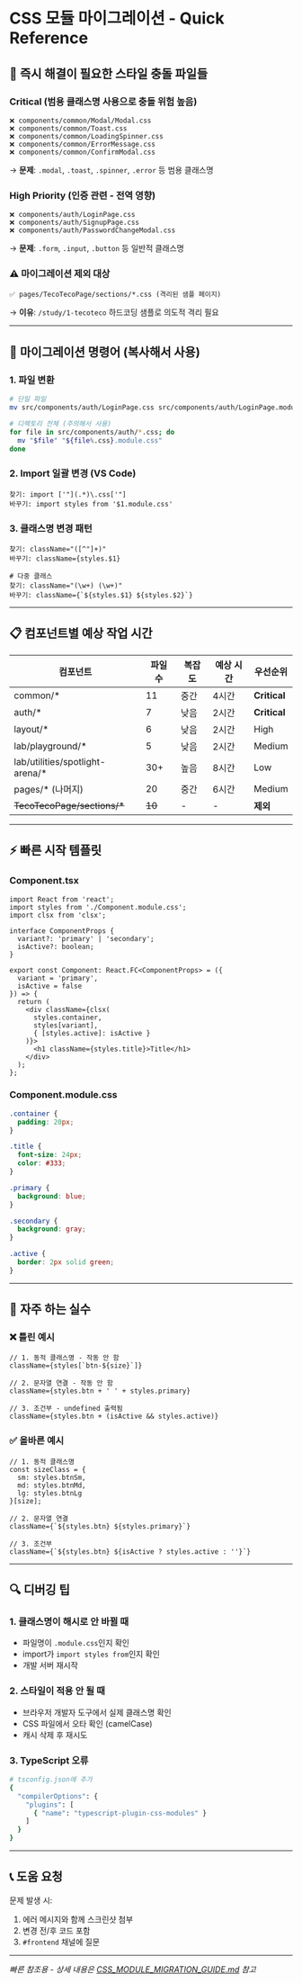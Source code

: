 # CSS 모듈 마이그레이션 - Quick Reference

## 🚨 즉시 해결이 필요한 스타일 충돌 파일들

### Critical (범용 클래스명 사용으로 충돌 위험 높음)
```
❌ components/common/Modal/Modal.css
❌ components/common/Toast.css
❌ components/common/LoadingSpinner.css
❌ components/common/ErrorMessage.css
❌ components/common/ConfirmModal.css
```
→ **문제**: `.modal`, `.toast`, `.spinner`, `.error` 등 범용 클래스명

### High Priority (인증 관련 - 전역 영향)
```
❌ components/auth/LoginPage.css
❌ components/auth/SignupPage.css
❌ components/auth/PasswordChangeModal.css
```
→ **문제**: `.form`, `.input`, `.button` 등 일반적 클래스명

### ⚠️ 마이그레이션 제외 대상
```
✅ pages/TecoTecoPage/sections/*.css (격리된 샘플 페이지)
```
→ **이유**: `/study/1-tecoteco` 하드코딩 샘플로 의도적 격리 필요

---

## 🔧 마이그레이션 명령어 (복사해서 사용)

### 1. 파일 변환
```bash
# 단일 파일
mv src/components/auth/LoginPage.css src/components/auth/LoginPage.module.css

# 디렉토리 전체 (주의해서 사용)
for file in src/components/auth/*.css; do 
  mv "$file" "${file%.css}.module.css"
done
```

### 2. Import 일괄 변경 (VS Code)
```
찾기: import ['"](.*)\.css['"]
바꾸기: import styles from '$1.module.css'
```

### 3. 클래스명 변경 패턴
```
찾기: className="([^"]+)"
바꾸기: className={styles.$1}

# 다중 클래스
찾기: className="(\w+) (\w+)"
바꾸기: className={`${styles.$1} ${styles.$2}`}
```

---

## 📋 컴포넌트별 예상 작업 시간

| 컴포넌트 | 파일 수 | 복잡도 | 예상 시간 | 우선순위 |
|----------|---------|--------|-----------|----------|
| common/* | 11 | 중간 | 4시간 | **Critical** |
| auth/* | 7 | 낮음 | 2시간 | **Critical** |
| layout/* | 6 | 낮음 | 2시간 | High |
| lab/playground/* | 5 | 낮음 | 2시간 | Medium |
| lab/utilities/spotlight-arena/* | 30+ | 높음 | 8시간 | Low |
| pages/* (나머지) | 20 | 중간 | 6시간 | Medium |
| ~~TecoTecoPage/sections/*~~ | ~~10~~ | - | - | **제외** |

---

## ⚡ 빠른 시작 템플릿

### Component.tsx
```tsx
import React from 'react';
import styles from './Component.module.css';
import clsx from 'clsx';

interface ComponentProps {
  variant?: 'primary' | 'secondary';
  isActive?: boolean;
}

export const Component: React.FC<ComponentProps> = ({ 
  variant = 'primary',
  isActive = false 
}) => {
  return (
    <div className={clsx(
      styles.container,
      styles[variant],
      { [styles.active]: isActive }
    )}>
      <h1 className={styles.title}>Title</h1>
    </div>
  );
};
```

### Component.module.css
```css
.container {
  padding: 20px;
}

.title {
  font-size: 24px;
  color: #333;
}

.primary {
  background: blue;
}

.secondary {
  background: gray;
}

.active {
  border: 2px solid green;
}
```

---

## 🚫 자주 하는 실수

### ❌ 틀린 예시
```tsx
// 1. 동적 클래스명 - 작동 안 함
className={styles[`btn-${size}`]}

// 2. 문자열 연결 - 작동 안 함
className={styles.btn + ' ' + styles.primary}

// 3. 조건부 - undefined 출력됨
className={styles.btn + (isActive && styles.active)}
```

### ✅ 올바른 예시
```tsx
// 1. 동적 클래스명
const sizeClass = {
  sm: styles.btnSm,
  md: styles.btnMd,
  lg: styles.btnLg
}[size];

// 2. 문자열 연결
className={`${styles.btn} ${styles.primary}`}

// 3. 조건부
className={`${styles.btn} ${isActive ? styles.active : ''}`}
```

---

## 🔍 디버깅 팁

### 1. 클래스명이 해시로 안 바뀔 때
- 파일명이 `.module.css`인지 확인
- import가 `import styles from`인지 확인
- 개발 서버 재시작

### 2. 스타일이 적용 안 될 때
- 브라우저 개발자 도구에서 실제 클래스명 확인
- CSS 파일에서 오타 확인 (camelCase)
- 캐시 삭제 후 재시도

### 3. TypeScript 오류
```bash
# tsconfig.json에 추가
{
  "compilerOptions": {
    "plugins": [
      { "name": "typescript-plugin-css-modules" }
    ]
  }
}
```

---

## 📞 도움 요청

문제 발생 시:
1. 에러 메시지와 함께 스크린샷 첨부
2. 변경 전/후 코드 포함
3. `#frontend` 채널에 질문

---

*빠른 참조용 - 상세 내용은 [CSS_MODULE_MIGRATION_GUIDE.md](./CSS_MODULE_MIGRATION_GUIDE.md) 참고*